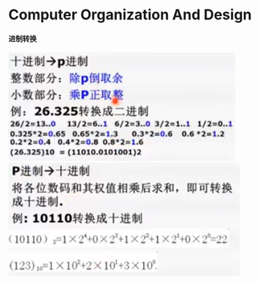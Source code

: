 # Computer Organization And Design
#### 进制转换

![](../../images/cod/10_p.png)
![](../../images/cod/p_10.png)